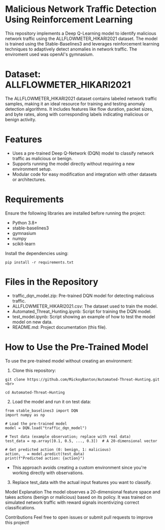 # Malicious Network Traffic Detection Using Reinforcement Learning

This repository implements a Deep Q-Learning model to identify malicious network traffic using the ALLFLOWMETER_HIKARI2021 dataset. The model is trained using the Stable-Baselines3 and leverages reinforcement learning techniques to adaptively detect anomalies in network traffic. The enviroment used was openAI's gymnasium.

# Dataset: ALLFLOWMETER_HIKARI2021

The ALLFLOWMETER_HIKARI2021 dataset contains labeled network traffic samples, making it an ideal resource for training and testing anomaly detection algorithms. It includes features like flow duration, packet sizes, and byte rates, along with corresponding labels indicating malicious or benign activity.  

# Features

- Uses a pre-trained Deep Q-Network (DQN) model to classify network traffic as malicious or benign.
- Supports running the model directly without requiring a new environment setup.
- Modular code for easy modification and integration with other datasets or architectures.

# Requirements
Ensure the following libraries are installed before running the project:

- Python 3.8+
- stable-baselines3
- gymnasium
- numpy
- scikit-learn

Install the dependencies using:
```
pip install -r requirements.txt
```

# Files in the Repository
- traffic_dqn_model.zip: Pre-trained DQN model for detecting malicious traffic.
- ALLFLOWMETER_HIKARI2021.csv: The dataset used to train the model.
- Automated_Threat_Hunting.ipynb: Script for training the DQN model.
- test_model.ipynb: Script showing an example of how to test the model model on new data.
- README.md: Project documentation (this file).

# How to Use the Pre-Trained Model
To use the pre-trained model without creating an environment:

1. Clone this repository:
```
git clone https://github.com/MickoyBanton/Automated-Threat-Hunting.git <br>
```
```
cd Automated-Threat-Hunting
```

2. Load the model and run it on test data:

```
from stable_baselines3 import DQN
import numpy as np

# Load the pre-trained model
model = DQN.load("traffic_dqn_model")

# Test data (example observation; replace with real data)
test_data = np.array([0.1, 0.5, ..., 0.3])  # A 20-dimensional vector

# Get predicted action (0: benign, 1: malicious)
action, _ = model.predict(test_data)
print(f"Predicted action: {action}")

```
 - This approach avoids creating a custom environment since you're working directly with observations.  

3. Replace test_data with the actual input features you want to classify.

Model Explanation
The model observes a 20-dimensional feature space and takes actions (benign or malicious) based on its policy. It was trained on simulated network traffic with reward signals incentivizing correct classifications.

Contributions
Feel free to open issues or submit pull requests to improve this project!
